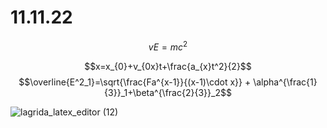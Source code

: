 # 11.11.22

$$vE=mc^2$$


$$x=x_{0}+v_{0x}t+\frac{a_{x}t^2}{2}$$
$$\overline{E^2_1}=\sqrt{\frac{Fa^{x-1}}{(x-1)\cdot x}} + \alpha^{\frac{1}{3}}_1+\beta^{\frac{2}{3}}_2$$


![lagrida_latex_editor (12)](https://user-images.githubusercontent.com/115761497/201249836-f4eafdc2-7b6a-4240-917f-16d747992128.png)
